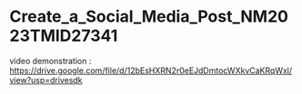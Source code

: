 # Create_a_Social_Media_Post_NM2023TMID27341

video demonstration : https://drive.google.com/file/d/12bEsHXRN2r0eEJdDmtocWXkvCaKRqWxl/view?usp=drivesdk
